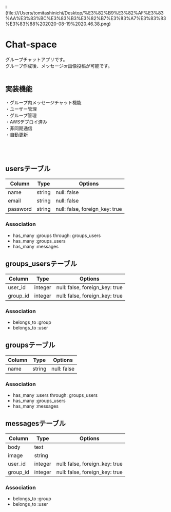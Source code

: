 !(file:///Users/tomitashinichi/Desktop/%E3%82%B9%E3%82%AF%E3%83%AA%E3%83%BC%E3%83%B3%E3%82%B7%E3%83%A7%E3%83%83%E3%83%88%202020-08-19%2020.46.38.png)


# **Chat-space**
グループチャットアプリです。<br>
グループ作成後、メッセージor画像投稿が可能です。<br><br>

## 実装機能
・グループ内メッセージチャット機能<br>
・ユーザー管理<br>
・グループ管理<br>
・AWSデプロイ済み<br>
・非同期通信<br>
・自動更新<br><br><br><br>



## usersテーブル

|Column|Type|Options|
|------|----|-------|
|name|string|null: false|
|email|string|null: false|
|password|string|null: false, foreign_key: true|

### Association
- has_many :groups through: groups_users
- has_many :groups_users
- has_many :messages


## groups_usersテーブル

|Column|Type|Options|
|------|----|-------|
|user_id|integer|null: false, foreign_key: true|
|group_id|integer|null: false, foreign_key: true|

### Association
- belongs_to :group
- belongs_to :user


## groupsテーブル

|Column|Type|Options|
|------|----|-------|
|name|string|null: false|

### Association
- has_many :users through: groups_users
- has_many :groups_users
- has_many :messages


## messagesテーブル

|Column|Type|Options|
|------|----|-------|
|body|text||
|image|string||
|user_id|integer|null: false, foreign_key: true|
|group_id|integer|null: false, foreign_key: true|


### Association
- belongs_to :group
- belongs_to :user
